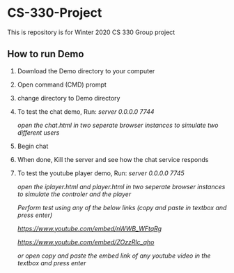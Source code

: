 # CS-330-Project
This is repository is for Winter 2020 CS 330 Group project 

## How to run Demo
1. Download the Demo directory to your computer
2. Open command (CMD) prompt
3. change directory to Demo directory
4. To test the chat demo, Run:
    *server 0.0.0.0 7744*
    
    *open the chat.html in two seperate browser instances to simulate two different users*
5. Begin chat
6. When done, Kill the server and see how the chat service responds

7. To test the youtube player demo, Run:
   *server 0.0.0.0 7745*
   
   *open the iplayer.html and player.html in two seperate browser instances to simulate the controler and the player*
   
   *Perform test using any of the below links (copy and paste in textbox and press enter)*
   
      *https://www.youtube.com/embed/nWWB_WFtqRg*
      
      *https://www.youtube.com/embed/ZOzzRlc_qho*
      
   *or open copy and paste the embed link of any youtube video in the textbox and press enter*
 
 
